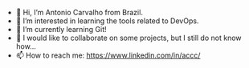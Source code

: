 - 👋 Hi, I’m Antonio Carvalho from Brazil.
- 👀 I’m interested in learning the tools related to DevOps.
- 🌱 I’m currently learning Git!
- 💞️ I would like to collaborate on some projects, but I still do not know how...
- 📫 How to reach me: https://www.linkedin.com/in/accc/

<!---
accc1971/accc1971 is a ✨ special ✨ repository because its `README.md` (this file) appears on your GitHub profile.
You can click the Preview link to take a look at your changes.
--->
